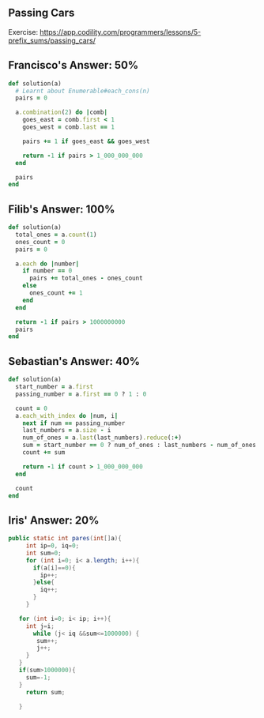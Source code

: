 ## Passing Cars

Exercise: https://app.codility.com/programmers/lessons/5-prefix_sums/passing_cars/

## Francisco's Answer: 50%

```ruby
def solution(a)
  # Learnt about Enumerable#each_cons(n)
  pairs = 0

  a.combination(2) do |comb|
    goes_east = comb.first < 1
    goes_west = comb.last == 1

    pairs += 1 if goes_east && goes_west

    return -1 if pairs > 1_000_000_000
  end

  pairs
end
```

## Filib's Answer: 100%

```ruby
def solution(a)
  total_ones = a.count(1)
  ones_count = 0
  pairs = 0

  a.each do |number|
    if number == 0
      pairs += total_ones - ones_count
    else
      ones_count += 1
    end
  end

  return -1 if pairs > 1000000000
  pairs
end
```

## Sebastian's Answer: 40%

```ruby
def solution(a)
  start_number = a.first
  passing_number = a.first == 0 ? 1 : 0

  count = 0
  a.each_with_index do |num, i|
    next if num == passing_number
    last_numbers = a.size - i
    num_of_ones = a.last(last_numbers).reduce(:+)
    sum = start_number == 0 ? num_of_ones : last_numbers - num_of_ones
    count += sum

    return -1 if count > 1_000_000_000
  end

  count
end
```

## Iris' Answer: 20%

```java
public static int pares(int[]a){
     int ip=0, iq=0;
     int sum=0;
     for (int i=0; i< a.length; i++){
       if(a[i]==0){
         ip++;
       }else{
         iq++;
       }
     }

   for (int i=0; i< ip; i++){
     int j=i;
       while (j< iq &&sum<=1000000) {
        sum++;
        j++;
     }
   }
   if(sum>1000000){
     sum=-1;
   }
     return sum;

   }
```
